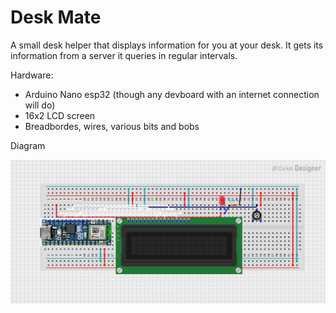 # Desk Mate

A small desk helper that displays information for you at your desk. It gets its information from a server it queries in regular intervals.

Hardware:
- Arduino Nano esp32 (though any devboard with an internet connection will do)
- 16x2 LCD screen
- Breadbordes, wires, various bits and bobs

Diagram

![hardware diagram](circuit_image.png)

